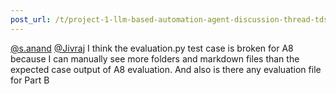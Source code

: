 ```yaml
---
post_url: /t/project-1-llm-based-automation-agent-discussion-thread-tds-jan-2025/164277/239
---
```

[@s.anand](/u/s.anand) [@Jivraj](/u/jivraj) I think the evaluation.py test case is broken for A8 because I can manually see more folders and markdown files than the expected case output of A8 evaluation. And also is there any evaluation file for Part B